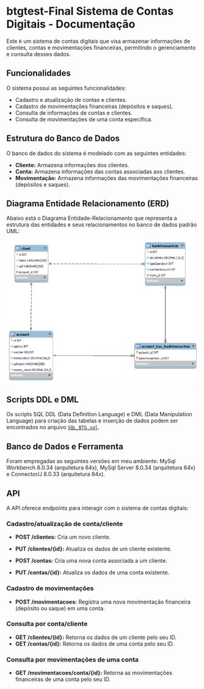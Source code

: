 
# btgtest-Final Sistema de Contas Digitais - Documentação

Este é um sistema de contas digitais que visa armazenar informações de clientes, contas e movimentações financeiras, permitindo o gerenciamento e consulta desses dados.

## Funcionalidades

O sistema possui as seguintes funcionalidades:

- Cadastro e atualização de contas e clientes.
- Cadastro de movimentações financeiras (depósitos e saques).
- Consulta de informações de contas e clientes.
- Consulta de movimentações de uma conta específica.

## Estrutura do Banco de Dados

O banco de dados do sistema é modelado com as seguintes entidades:

- **Cliente:** Armazena informações dos clientes.
- **Conta:** Armazena informações das contas associadas aos clientes.
- **Movimentação:** Armazena informações das movimentações financeiras (depósitos e saques).

## Diagrama Entidade Relacionamento (ERD)

Abaixo está o Diagrama Entidade-Relacionamento que representa a estrutura das entidades e seus relacionamentos no banco de dados padrão UML:

![Diagrama ERD](https://github.com/Mateuslll/images/raw/main/Uml_btg_DataBase.png)

## Scripts DDL e DML

Os scripts SQL DDL (Data Definition Language) e DML (Data Manipulation Language) para criação das tabelas e inserção de dados podem ser encontrados no arquivo [`SQL_BTG.sql`](https://github.com/Mateuslll/images/blob/main/SQL_BTG.sql).

## Banco de Dados e Ferramenta

Foram empregadas as seguintes versões em meu ambiente: MySql Workbench 8.0.34 (arquitetura 64x), MySql Server 8.0.34 (arquitetura 64x) e Connector/J 8.0.33 (arquitetura 84x).

## API

A API oferece endpoints para interagir com o sistema de contas digitais:

### Cadastro/atualização de conta/cliente

- **POST /clientes:** Cria um novo cliente.
- **PUT /clientes/{id}:** Atualiza os dados de um cliente existente.

- **POST /contas:** Cria uma nova conta associada a um cliente.
- **PUT /contas/{id}:** Atualiza os dados de uma conta existente.

### Cadastro de movimentações

- **POST /movimentacoes:** Registra uma nova movimentação financeira (depósito ou saque) em uma conta.

### Consulta por conta/cliente

- **GET /clientes/{id}:** Retorna os dados de um cliente pelo seu ID.
- **GET /contas/{id}:** Retorna os dados de uma conta pelo seu ID.

### Consulta por movimentações de uma conta

- **GET /movimentacoes/conta/{id}:** Retorna as movimentações financeiras de uma conta pelo seu ID.
